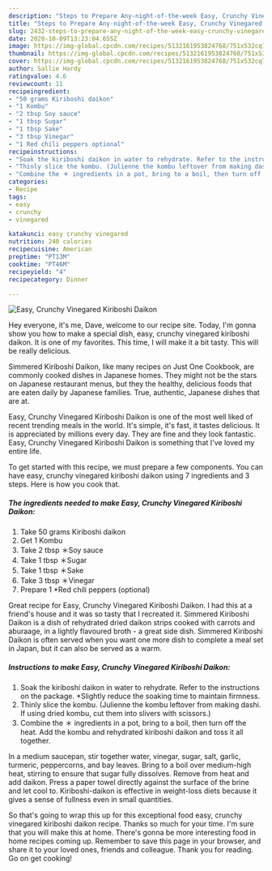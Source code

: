 ```yaml
---
description: "Steps to Prepare Any-night-of-the-week Easy, Crunchy Vinegared Kiriboshi Daikon"
title: "Steps to Prepare Any-night-of-the-week Easy, Crunchy Vinegared Kiriboshi Daikon"
slug: 2432-steps-to-prepare-any-night-of-the-week-easy-crunchy-vinegared-kiriboshi-daikon
date: 2020-10-09T13:23:04.655Z
image: https://img-global.cpcdn.com/recipes/5132161953824768/751x532cq70/easy-crunchy-vinegared-kiriboshi-daikon-recipe-main-photo.jpg
thumbnail: https://img-global.cpcdn.com/recipes/5132161953824768/751x532cq70/easy-crunchy-vinegared-kiriboshi-daikon-recipe-main-photo.jpg
cover: https://img-global.cpcdn.com/recipes/5132161953824768/751x532cq70/easy-crunchy-vinegared-kiriboshi-daikon-recipe-main-photo.jpg
author: Sallie Hardy
ratingvalue: 4.6
reviewcount: 11
recipeingredient:
- "50 grams Kiriboshi daikon"
- "1 Kombu"
- "2 tbsp Soy sauce"
- "1 tbsp Sugar"
- "1 tbsp Sake"
- "3 tbsp Vinegar"
- "1 Red chili peppers optional"
recipeinstructions:
- "Soak the kiriboshi daikon in water to rehydrate. Refer to the instructions on the package. *Slightly reduce the soaking time to maintain firmness."
- "Thinly slice the kombu. (Julienne the kombu leftover from making dashi. If using dried kombu, cut them into slivers with scissors.)"
- "Combine the ＊ ingredients in a pot, bring to a boil, then turn off the heat. Add the kombu and rehydrated kiriboshi daikon and toss it all together."
categories:
- Recipe
tags:
- easy
- crunchy
- vinegared

katakunci: easy crunchy vinegared 
nutrition: 240 calories
recipecuisine: American
preptime: "PT13M"
cooktime: "PT46M"
recipeyield: "4"
recipecategory: Dinner

---
```



![Easy, Crunchy Vinegared Kiriboshi Daikon](https://img-global.cpcdn.com/recipes/5132161953824768/751x532cq70/easy-crunchy-vinegared-kiriboshi-daikon-recipe-main-photo.jpg)

Hey everyone, it's me, Dave, welcome to our recipe site. Today, I'm gonna show you how to make a special dish, easy, crunchy vinegared kiriboshi daikon. It is one of my favorites. This time, I will make it a bit tasty. This will be really delicious.

Simmered Kiriboshi Daikon, like many recipes on Just One Cookbook, are commonly cooked dishes in Japanese homes. They might not be the stars on Japanese restaurant menus, but they the healthy, delicious foods that are eaten daily by Japanese families. True, authentic, Japanese dishes that are at.

Easy, Crunchy Vinegared Kiriboshi Daikon is one of the most well liked of recent trending meals in the world. It's simple, it's fast, it tastes delicious. It is appreciated by millions every day. They are fine and they look fantastic. Easy, Crunchy Vinegared Kiriboshi Daikon is something that I've loved my entire life.


To get started with this recipe, we must prepare a few components. You can have easy, crunchy vinegared kiriboshi daikon using 7 ingredients and 3 steps. Here is how you cook that.

<!--inarticleads1-->

##### The ingredients needed to make Easy, Crunchy Vinegared Kiriboshi Daikon:

1. Take 50 grams Kiriboshi daikon
1. Get 1 Kombu
1. Take 2 tbsp ＊Soy sauce
1. Take 1 tbsp ＊Sugar
1. Take 1 tbsp ＊Sake
1. Take 3 tbsp ＊Vinegar
1. Prepare 1 *Red chili peppers (optional)


Great recipe for Easy, Crunchy Vinegared Kiriboshi Daikon. I had this at a friend&#39;s house and it was so tasty that I recreated it. Simmered Kiriboshi Daikon is a dish of rehydrated dried daikon strips cooked with carrots and aburaage, in a lightly flavoured broth - a great side dish. Simmered Kiriboshi Daikon is often served when you want one more dish to complete a meal set in Japan, but it can also be served as a warm. 

<!--inarticleads2-->

##### Instructions to make Easy, Crunchy Vinegared Kiriboshi Daikon:

1. Soak the kiriboshi daikon in water to rehydrate. Refer to the instructions on the package. *Slightly reduce the soaking time to maintain firmness.
1. Thinly slice the kombu. (Julienne the kombu leftover from making dashi. If using dried kombu, cut them into slivers with scissors.)
1. Combine the ＊ ingredients in a pot, bring to a boil, then turn off the heat. Add the kombu and rehydrated kiriboshi daikon and toss it all together.


In a medium saucepan, stir together water, vinegar, sugar, salt, garlic, turmeric, peppercorns, and bay leaves. Bring to a boil over medium-high heat, stirring to ensure that sugar fully dissolves. Remove from heat and add daikon. Press a paper towel directly against the surface of the brine and let cool to. Kiriboshi-daikon is effective in weight-loss diets because it gives a sense of fullness even in small quantities. 

So that's going to wrap this up for this exceptional food easy, crunchy vinegared kiriboshi daikon recipe. Thanks so much for your time. I'm sure that you will make this at home. There's gonna be more interesting food in home recipes coming up. Remember to save this page in your browser, and share it to your loved ones, friends and colleague. Thank you for reading. Go on get cooking!
